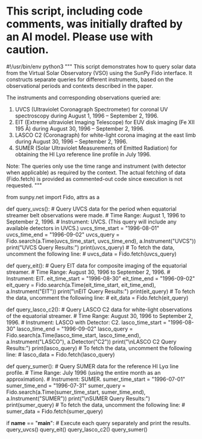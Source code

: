 # This script, including code comments, was initially drafted by an AI model. Please use with caution.

#!/usr/bin/env python3
"""
This script demonstrates how to query solar data from the Virtual Solar Observatory (VSO)
using the SunPy Fido interface. It constructs separate queries for different instruments,
based on the observational periods and contexts described in the paper.

The instruments and corresponding observations queried are:
1. UVCS (Ultraviolet Coronagraph Spectrometer) for coronal UV spectroscopy during 
   August 1, 1996 – September 2, 1996.
2. EIT (Extreme ultraviolet Imaging Telescope) for EUV disk imaging (Fe XII 195 Å) 
   during August 30, 1996 – September 2, 1996.
3. LASCO C2 (Coronagraph) for white-light corona imaging at the east limb during 
   August 30, 1996 – September 2, 1996.
4. SUMER (Solar Ultraviolet Measurements of Emitted Radiation) for obtaining 
   the HI Lyα reference line profile in July 1996.

Note: The queries only use the time range and instrument (with detector when applicable)
as required by the context. The actual fetching of data (Fido.fetch) is provided as 
commented-out code since execution is not requested.
"""

from sunpy.net import Fido, attrs as a

def query_uvcs():
    # Query UVCS data for the period when equatorial streamer belt observations were made.
    # Time Range: August 1, 1996 to September 2, 1996.
    # Instrument: UVCS. (This query will include any available detectors in UVCS.)
    uvcs_time_start = "1996-08-01"
    uvcs_time_end = "1996-09-02"
    uvcs_query = Fido.search(a.Time(uvcs_time_start, uvcs_time_end),
                             a.Instrument("UVCS"))
    print("UVCS Query Results:")
    print(uvcs_query)
    # To fetch the data, uncomment the following line:
    # uvcs_data = Fido.fetch(uvcs_query)

def query_eit():
    # Query EIT data for composite imaging of the equatorial streamer.
    # Time Range: August 30, 1996 to September 2, 1996.
    # Instrument: EIT.
    eit_time_start = "1996-08-30"
    eit_time_end = "1996-09-02"
    eit_query = Fido.search(a.Time(eit_time_start, eit_time_end),
                            a.Instrument("EIT"))
    print("\nEIT Query Results:")
    print(eit_query)
    # To fetch the data, uncomment the following line:
    # eit_data = Fido.fetch(eit_query)

def query_lasco_c2():
    # Query LASCO C2 data for white-light observations of the equatorial streamer.
    # Time Range: August 30, 1996 to September 2, 1996.
    # Instrument: LASCO with Detector: C2.
    lasco_time_start = "1996-08-30"
    lasco_time_end = "1996-09-02"
    lasco_query = Fido.search(a.Time(lasco_time_start, lasco_time_end),
                              a.Instrument("LASCO"),
                              a.Detector("C2"))
    print("\nLASCO C2 Query Results:")
    print(lasco_query)
    # To fetch the data, uncomment the following line:
    # lasco_data = Fido.fetch(lasco_query)

def query_sumer():
    # Query SUMER data for the reference HI Lyα line profile.
    # Time Range: July 1996 (using the entire month as an approximation).
    # Instrument: SUMER.
    sumer_time_start = "1996-07-01"
    sumer_time_end = "1996-07-31"
    sumer_query = Fido.search(a.Time(sumer_time_start, sumer_time_end),
                              a.Instrument("SUMER"))
    print("\nSUMER Query Results:")
    print(sumer_query)
    # To fetch the data, uncomment the following line:
    # sumer_data = Fido.fetch(sumer_query)

if __name__ == "__main__":
    # Execute each query separately and print the results.
    query_uvcs()
    query_eit()
    query_lasco_c2()
    query_sumer()
